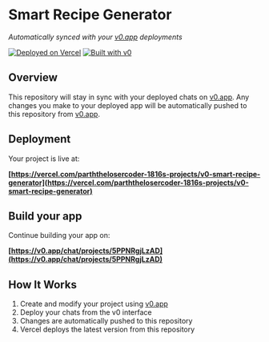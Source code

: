 # Smart Recipe Generator

*Automatically synced with your [v0.app](https://v0.app) deployments*

[![Deployed on Vercel](https://img.shields.io/badge/Deployed%20on-Vercel-black?style=for-the-badge&logo=vercel)](https://vercel.com/parththelosercoder-1816s-projects/v0-smart-recipe-generator)
[![Built with v0](https://img.shields.io/badge/Built%20with-v0.app-black?style=for-the-badge)](https://v0.app/chat/projects/5PPNRgjLzAD)

## Overview

This repository will stay in sync with your deployed chats on [v0.app](https://v0.app).
Any changes you make to your deployed app will be automatically pushed to this repository from [v0.app](https://v0.app).

## Deployment

Your project is live at:

**[https://vercel.com/parththelosercoder-1816s-projects/v0-smart-recipe-generator](https://vercel.com/parththelosercoder-1816s-projects/v0-smart-recipe-generator)**

## Build your app

Continue building your app on:

**[https://v0.app/chat/projects/5PPNRgjLzAD](https://v0.app/chat/projects/5PPNRgjLzAD)**

## How It Works

1. Create and modify your project using [v0.app](https://v0.app)
2. Deploy your chats from the v0 interface
3. Changes are automatically pushed to this repository
4. Vercel deploys the latest version from this repository
